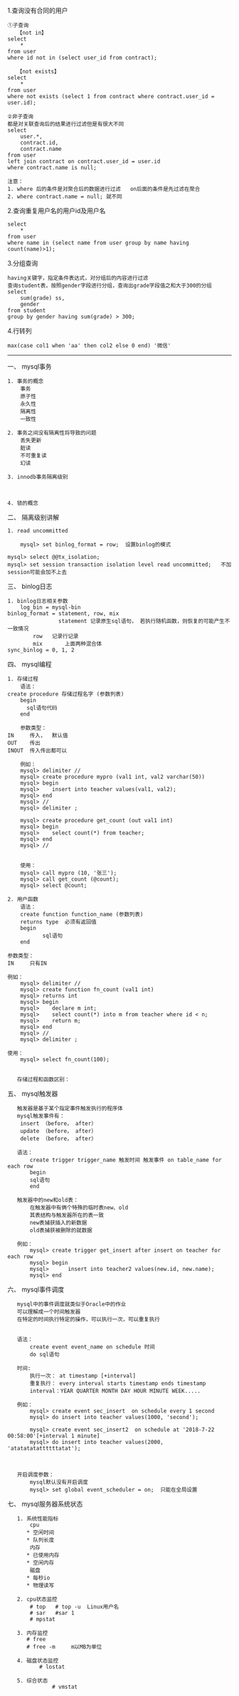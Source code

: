 1.查询没有合同的用户

	①子查询
	   【not in】
	select 
	    *
	from user 
	where id not in (select user_id from contract);
	
	   【not exists】
	select 
		* 
	from user 
	where not exists (select 1 from contract where contract.user_id = user.id);
	
	②非子查询
	都是对关联查询后的结果进行过滤但是有很大不同
	select 
		user.*,
		contract.id,
		contract.name 
	from user 
	left join contract on contract.user_id = user.id 
	where contract.name is null;    
	
	注意： 
	1. where 后的条件是对聚合后的数据进行过滤   on后面的条件是先过滤在聚合
	2. where contract.name = null; 就不同

2.查询重复用户名的用户id及用户名	

	select 
		* 
	from user 
	where name in (select name from user group by name having count(name)>1);
	
3.分组查询
	
	having关键字，指定条件表达式，对分组后的内容进行过滤 
	查询student表，按照gender字段进行分组，查询出grade字段值之和大于300的分组
	select 
		sum(grade) ss, 
		gender 
	from student 
	group by gender having sum(grade) > 300;
	
 4.行转列
 
    max(case col1 when 'aa' then col2 else 0 end) '微信'	



--------------------------------------------------------------------------------------------------------------------------
一、 mysql事务
	
	1. 事务的概念
        事务
        原子性
        永久性
        隔离性
        一致性
	
	2. 事务之间没有隔离性将导致的问题
        丢失更新
        脏读
        不可重复读
        幻读
	
	3. innodb事务隔离级别
	
	
	
	4. 锁的概念

二、 隔离级别讲解
	
	1. read uncommitted
        
        mysql> set binlog_format = row;  设置binlog的模式
	
	mysql> select @@tx_isolation;
	mysql> set session transaction isolation level read uncommitted;   不加session可能会加不上去

三、 binlog日志
	
	1. binlog日志相关参数
        log_bin = mysql-bin
	binlog_format = statement, row, mix
	                statement 记录原生sql语句， 若执行随机函数，则恢复的可能产生不一致情况
			row	  记录行记录
			mix       上面两种混合体
	sync_binlog = 0, 1, 2
	
四、 mysql编程
	
	1. 存储过程
        语法：
	create procedure 存储过程名字 (参数列表)
        begin
	      sql语句代码
        end
	
        参数类型：
	IN     传入，  默认值
	OUT    传出
	INOUT  传入传出都可以
	
        例如：
		mysql> delimiter //
		mysql> create procedure mypro (val1 int, val2 varchar(50)) 
		mysql> begin
		mysql>    insert into teacher values(val1, val2);
		mysql> end
		mysql> //
		mysql> delimiter ;
	
		mysql> create procedure get_count (out val1 int) 
		mysql> begin
		mysql>    select count(*) from teacher;
		mysql> end
		mysql> //
	
	
        使用：
		mysql> call mypro (10, '张三');
		mysql> call get_count (@count);
		mysql> select @count;
	
	2. 用户函数
        语法：
		create function function_name (参数列表)  
		returns type  必须有返回值
		begin
		       sql语句
		end
	
	参数类型：
	IN     只有IN
        
	例如：
		mysql> delimiter //
		mysql> create function fn_count (val1 int)
		mysql> returns int
		mysql> begin
		mysql>    declare m int;
		mysql>    select count(*) into m from teacher where id < n;
		mysql>    return m;
		mysql> end
		mysql> //
		mysql> delimiter ;
	
	使用：
		mysql> select fn_count(100);
	
	
       存储过程和函数区别：
       
       
       
五、 mysql触发器
	
       触发器是基于某个指定事件触发执行的程序体
       mysql触发事件有：
		insert （before， after）
		update （before， after）
		delete （before， after）       
       
       语法：
	       create trigger trigger_name 触发时间 触发事件 on table_name for each row
	       begin
		   sql语句
	       end
       
       触发器中的new和old表：
	       在触发器中有俩个特殊的临时表new、old
	       其表结构与触发器所在的表一致
	       new表捕获插入的新数据
	       old表捕获被删除的就数据
       
       例如：
	       mysql> create trigger get_insert after insert on teacher for each row
	       mysql> begin
	       mysql> 	   insert into teacher2 values(new.id, new.name);
	       mysql> end
       
       
 六、 mysql事件调度
       
       mysql中的事件调度就类似于Oracle中的作业
       可以理解成一个时间触发器
       在特定的时间执行特定的操作，可以执行一次，可以重复执行
       
       
       语法：
	       create event event_name on schedule 时间
	       do sql语句
       
       时间:
	       执行一次： at timestamp [+interval]
	       重复执行： every interval starts timestamp ends timestamp
	       interval：YEAR QUARTER MONTH DAY HOUR MINUTE WEEK.....
       
       例如：
	       mysql> create event sec_insert  on schedule every 1 second
	       mysql> do insert into teacher values(1000, 'second');

	       mysql> create event sec_insert2  on schedule at '2018-7-22 00:58:00'[+interval 1 minute] 
	       mysql> do insert into teacher values(2000, 'atatatatattttttatat');

       
       
       开启调度参数：
	       mysql默认没有开启调度
	       mysql> set global event_scheduler = on;  只能在全局设置
       
       

七、 mysql服务器系统状态
       
       1. 系统性能指标
	       cpu
		  * 空闲时间
		  * 队列长度
	       内存
		  * 已使用内存
		  * 空闲内存
	       磁盘
		  * 每秒io
		  * 物理读写
	  
       2. cpu状态监控
		   # top   # top -u  Linux用户名
		   # sar   #sar 1 
		   # mpstat 
       
       3. 内存监控
		  # free     
		  # free -m     m以MB为单位
	  
       4. 磁盘状态监控
          	  # lostat
	  
       5. 综合状态
       	          # vmstat
		  
		  
		  
		  
		  
		  
	
	
	
	
	
	
